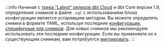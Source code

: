 :::info
Начиная с [трека "Latest" релизов dbt Cloud](/docs/dbt-versions/cloud-release-tracks) и dbt Core версии 1.9, определение снимков в файле `.sql` с использованием блока конфигурации является устаревшим методом. Вы можете определять снимки в формате YAML, используя последние [конфигурации, специфичные для снимков](/docs/build/snapshots#configuring-snapshots). Для новых снимков мы рекомендуем использовать эти последние конфигурации. Если вы применяете их к существующим снимкам, вам потребуется [мигрировать](#snapshot-configuration-migration).
:::